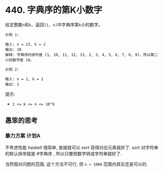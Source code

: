 # 440. 字典序的第K小数字

给定整数`n`和`k`，返回`[1, n]`中字典序第`k`小的数字。

```
示例 1:

输入: n = 13, k = 2
输出: 10
解释: 字典序的排列是 [1, 10, 11, 12, 13, 2, 3, 4, 5, 6, 7, 8, 9]，所以第二小的数字是 10。

示例 2:

输入: n = 1, k = 1
输出: 1
```

提示:

* `1 <= k <= n <= 10^9`

## 愚笨的思考

### 暴力方案 计划A

不考虑性能 haskell 很简单, 直接就可以 sort 获得对应元素就好了. sort 对字符串的默认排序就是 #字典序 , 所以只要把数字转成字符串就好了.

当然面对问题的范围, 这个方法不可行, 但 `n < 1000` 范围内其实还是可以的.
